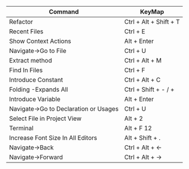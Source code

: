 
| Command                               | KeyMap                 |
| ------------------------------------- | ---------------------- |
| Refactor                              | Ctrl + Alt + Shift + T |
| Recent Files                          | Ctrl + E               |
| Show Context Actions                  | Alt + Enter            |
| Navigate->Go to File                  | Ctrl + U               |
| Extract method                        | Ctrl + Alt  + M        |
| Find In Files                         | Ctrl + F               |
| Introduce Constant                    | Ctrl + Alt  + C        |
| Folding -Expands All                  | Ctrl + Shift + - / +   |
| Introduce Variable                    | Alt + Enter            |
| Navigate->Go to Declaration or Usages | Ctrl + U               |
| Select File in Project View           | Alt + 2                |
| Terminal                              | Alt + F 12             |
| Increase Font Size In All Editors     | Alt + Shift + .        |
| Navigate->Back                        | Ctrl + Alt + ←         |
| Navigate->Forward                     | Ctrl + Alt + →         |
